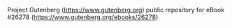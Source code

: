 Project Gutenberg (https://www.gutenberg.org) public repository for eBook #26278 (https://www.gutenberg.org/ebooks/26278)
